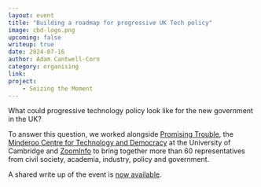 ```yaml
---
layout: event
title: "Building a roadmap for progressive UK Tech policy"
image: cbd-logo.png
upcoming: false
writeup: true
date: 2024-07-16
author: Adam Cantwell-Corn
category: organising
link: 
project: 
    - Seizing the Moment
---
```


What could progressive technology policy look like for the new government in the UK?

To answer this question, we worked alongside [Promising Trouble](https://www.promisingtrouble.net/), the [Minderoo Centre for Technology and Democracy](https://www.mctd.ac.uk/) at the University of Cambridge and [ZoomInfo](http://zoominfo.com) to bring together more than 60 representatives from civil society, academia, industry, policy and government.

<!--more-->

A shared write up of the event is [now available](https://www.mctd.ac.uk/wp-content/uploads/2024/07/Building-a-Roadmap-for-Progressive-UK-Tech-Policy-Summary.pdf). 